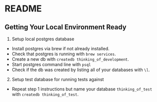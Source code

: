 # README

## Getting Your Local Environment Ready
1. Setup local postgres database
- Install postgres via brew if not already installed.
- Check that postgres is running with `brew services`.
- Create a new db with `createdb thinking_of_development`.
- Start postgres command line with `psql`
- Check if the db was created by listing all of your databases with `\l`.
2. Setup test database for running tests against
- Repeat step 1 instructions but name your database `thinking_of_test` with `createdb thinking_of_test`.
